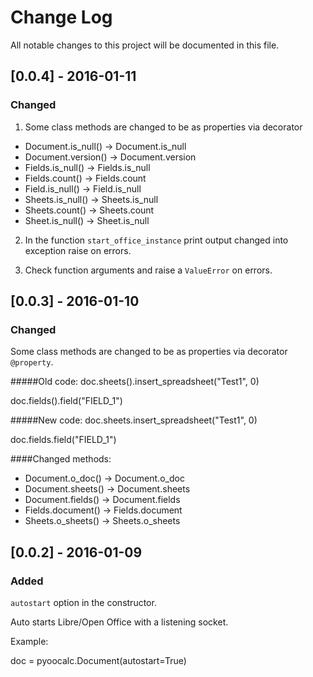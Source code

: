 # Change Log
All notable changes to this project will be documented in this file.

## [0.0.4] - 2016-01-11
### Changed
1. Some class  methods are changed to be as properties via decorator
* Document.is_null() -> Document.is_null
* Document.version() -> Document.version
* Fields.is_null() -> Fields.is_null
* Fields.count() -> Fields.count
* Field.is_null() -> Field.is_null
* Sheets.is_null() -> Sheets.is_null
* Sheets.count() -> Sheets.count
* Sheet.is_null() -> Sheet.is_null


2. In the function ``start_office_instance`` print output changed into 
exception raise on errors.

3. Check function arguments and raise a ``ValueError`` on errors.

## [0.0.3] - 2016-01-10
### Changed
Some class  methods are changed to be as properties via decorator
``@property``.

#####Old code:
doc.sheets().insert_spreadsheet("Test1", 0)

doc.fields().field("FIELD_1")

#####New code:
doc.sheets.insert_spreadsheet("Test1", 0)

doc.fields.field("FIELD_1")

####Changed methods:
* Document.o_doc() -> Document.o_doc
* Document.sheets() -> Document.sheets
* Document.fields() -> Document.fields
* Fields.document() -> Fields.document
* Sheets.o_sheets() -> Sheets.o_sheets


## [0.0.2] - 2016-01-09
### Added
``autostart`` option in the constructor.

Auto starts Libre/Open Office with a listening socket.

Example:

doc = pyoocalc.Document(autostart=True)
